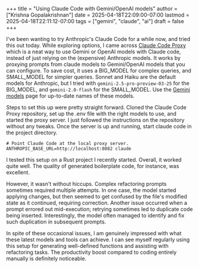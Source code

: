 +++
title = "Using Claude Code with Gemini/OpenAI models"
author = ["Krishna Gopalakrishnan"]
date = 2025-04-18T22:09:00-07:00
lastmod = 2025-04-18T22:11:12-07:00
tags = ["gemini", "claude", "ai"]
draft = false
+++

I've been wanting to try Anthropic's Claude Code for a while now, and tried this out today. While exploring options, I came across [Claude Code Proxy](https://github.com/1rgs/claude-code-proxy) which is a neat way to use Gemini or OpenAI models with Claude code, instead of just relying on the (expensive) Anthropic models. It works by proxying prompts from claude models to Gemini/OpenAI models that you can configure. To save cost, it uses a BIG_MODEL for complex queries, and SMALL_MODEL for simpler queries. Sonnet and Haiku are the default models for Anthropic, but I tried with `gemini-2.5-pro-preview-03-25` for the BIG_MODEL, and `gemini-2.0-flash` for the SMALL_MODEL. Use the [Gemini models](https://ai.google.dev/gemini-api/docs/models) page for up-to-date names of these models.

<!--more-->

Steps to set this up were pretty straight forward. Cloned the Claude Code Proxy repository, set up the .env file with the right models to use, and started the proxy server. I just followed the instructions on the repository without any tweaks. Once the server is up and running, start claude code in the project directory.

```shell
# Point Claude Code at the local proxy server.
ANTHROPIC_BASE_URL=http://localhost:8082 claude
```

I tested this setup on a Rust project I recently started. Overall, it worked quite well. The quality of generated boilerplate code, for instance, was excellent.

However, it wasn't without hiccups. Complex refactoring prompts sometimes required multiple attempts. In one case, the model started applying changes, but then seemed to get confused by the file's modified state as it continued, requiring correction. Another issue occurred when a prompt errored out mid-execution; retrying sometimes led to duplicate code being inserted. Interestingly, the model often managed to identify and fix such duplication in subsequent prompts.

In spite of these occasional issues, I am genuinely impressed with what these latest models and tools can achieve. I can see myself regularly using this setup for generating well-defined functions and assisting with refactoring tasks. The productivity boost compared to coding entirely manually is definitely noticeable.
